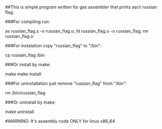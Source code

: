 ##This is simple program written for gas assembler that prints ascii russian flag.


###For compiling run:

 as russian_flag.s -o russian_flag.o; ld russian_flag.o -o russian_flag; rm russian_flag.o

###For instalation copy "russian_flag" to "/bin":

 cp russian_flag /bin

###Or install by make:

 make
 make install


###For uninstallation just remove "russian_flag" from "/bin":

 rm /bin/russian_flag

###Or uninstall by make:

 make uninstall


#WARNING: It's assembly code ONLY for linux x86_64
